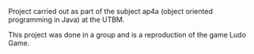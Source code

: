 Project carried out as part of the subject ap4a (object oriented programming in Java) at the UTBM. 

This project was done in a group and is a reproduction of the game Ludo Game. 
